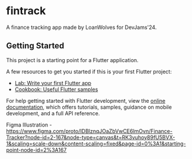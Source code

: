 # fintrack

A finance tracking app made by LoanWolves for DevJams'24.

## Getting Started

This project is a starting point for a Flutter application.

A few resources to get you started if this is your first Flutter project:

- [Lab: Write your first Flutter app](https://docs.flutter.dev/get-started/codelab)
- [Cookbook: Useful Flutter samples](https://docs.flutter.dev/cookbook)

For help getting started with Flutter development, view the
[online documentation](https://docs.flutter.dev/), which offers tutorials,
samples, guidance on mobile development, and a full API reference.

Figma Illustration - https://www.figma.com/proto/IDBlznqJOaZbVwCE6lmOvn/Finance-Tracker?node-id=2-167&node-type=canvas&t=RK3vuhoy89fU5BVX-1&scaling=scale-down&content-scaling=fixed&page-id=0%3A1&starting-point-node-id=2%3A167

